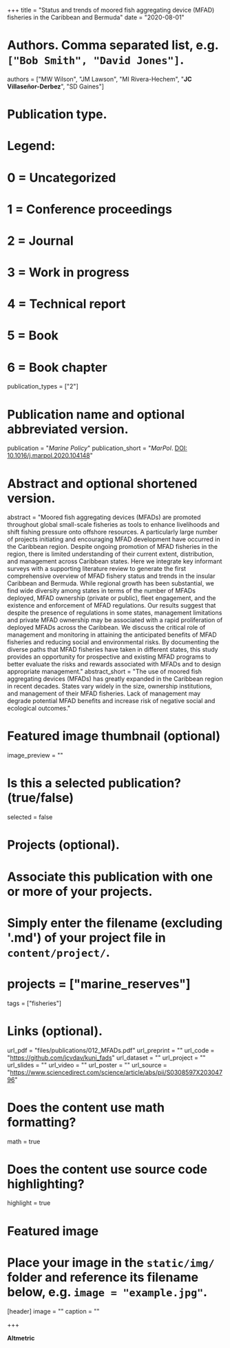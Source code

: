 +++
title = "Status and trends of moored fish aggregating device (MFAD) fisheries in the Caribbean and Bermuda"
date = "2020-08-01"

# Authors. Comma separated list, e.g. `["Bob Smith", "David Jones"]`.
authors = ["MW Wilson", "JM Lawson", "MI Rivera-Hechem", "**JC Villaseñor-Derbez**", "SD Gaines"]

# Publication type.
# Legend:
# 0 = Uncategorized
# 1 = Conference proceedings
# 2 = Journal
# 3 = Work in progress
# 4 = Technical report
# 5 = Book
# 6 = Book chapter
publication_types = ["2"]

# Publication name and optional abbreviated version.
publication = "*Marine Policy*"
publication_short = "*MarPol*. [DOI: 10.1016/j.marpol.2020.104148](https://doi.org/10.1016/j.marpol.2020.104148)"

# Abstract and optional shortened version.
abstract = "Moored fish aggregating devices (MFADs) are promoted throughout global small-scale fisheries as tools to enhance livelihoods and shift fishing pressure onto offshore resources. A particularly large number of projects initiating and encouraging MFAD development have occurred in the Caribbean region. Despite ongoing promotion of MFAD fisheries in the region, there is limited understanding of their current extent, distribution, and management across Caribbean states. Here we integrate key informant surveys with a supporting literature review to generate the first comprehensive overview of MFAD fishery status and trends in the insular Caribbean and Bermuda. While regional growth has been substantial, we find wide diversity among states in terms of the number of MFADs deployed, MFAD ownership (private or public), fleet engagement, and the existence and enforcement of MFAD regulations. Our results suggest that despite the presence of regulations in some states, management limitations and private MFAD ownership may be associated with a rapid proliferation of deployed MFADs across the Caribbean. We discuss the critical role of management and monitoring in attaining the anticipated benefits of MFAD fisheries and reducing social and environmental risks. By documenting the diverse paths that MFAD fisheries have taken in different states, this study provides an opportunity for prospective and existing MFAD programs to better evaluate the risks and rewards associated with MFADs and to design appropriate management."
abstract_short = "The use of moored fish aggregating devices (MFADs) has greatly expanded in the Caribbean region in recent decades. States vary widely in the size, ownership institutions, and management of their MFAD fisheries. Lack of management may degrade potential MFAD benefits and increase risk of negative social and ecological outcomes."

# Featured image thumbnail (optional)
image_preview = ""

# Is this a selected publication? (true/false)
selected = false

# Projects (optional).
#   Associate this publication with one or more of your projects.
#   Simply enter the filename (excluding '.md') of your project file in `content/project/`.
# projects = ["marine_reserves"]

tags = ["fisheries"]

# Links (optional).
url_pdf = "files/publications/012_MFADs.pdf"
url_preprint = ""
url_code = "https://github.com/jcvdav/kuni_fads"
url_dataset = ""
url_project = ""
url_slides = ""
url_video = ""
url_poster = ""
url_source = "https://www.sciencedirect.com/science/article/abs/pii/S0308597X20304796"

# Does the content use math formatting?
math = true

# Does the content use source code highlighting?
highlight = true

# Featured image
# Place your image in the `static/img/` folder and reference its filename below, e.g. `image = "example.jpg"`.
[header]
image = ""
caption = ""

+++

**Altmetric**

<script type="text/javascript" src="https://d1bxh8uas1mnw7.cloudfront.net/assets/embed.js"></script><div class="altmetric-embed" data-badge-type="donut" data-altmetric-id="90063159"></div>
